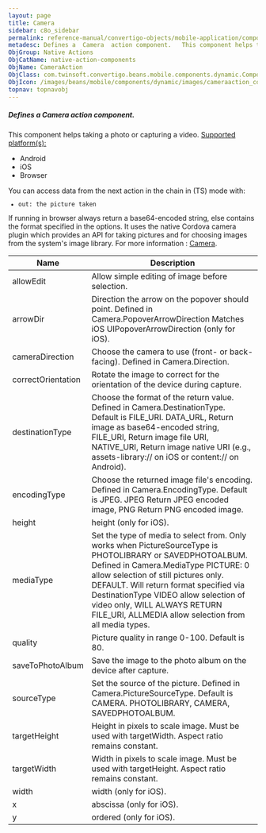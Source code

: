```yaml
---
layout: page
title: Camera
sidebar: c8o_sidebar
permalink: reference-manual/convertigo-objects/mobile-application/components/native-action-components/camera/
metadesc: Defines a  Camera  action component.   This component helps taking a photo or capturing a video.  Supported platform(s)    Android  iOS  Browser  You 
ObjGroup: Native Actions
ObjCatName: native-action-components
ObjName: CameraAction
ObjClass: com.twinsoft.convertigo.beans.mobile.components.dynamic.ComponentManager$1
ObjIcon: /images/beans/mobile/components/dynamic/images/cameraaction_color_32x32.png
topnav: topnavobj
---
```

##### Defines a <i>Camera</i> action component. 
 This component helps taking a photo or capturing a video.
<u>Supported platform(s):</u><ul><li>Android</li><li>iOS</li><li>Browser</li></ul>You can access data from the next action in the chain in (TS) mode with:<code><ul><li>out: the picture taken</li></ul></code>If running in browser always return a base64-encoded string, else contains the format specified in the options.
It uses the native Cordova camera plugin which provides an API for taking pictures and for choosing images from the system's image library.
For more information : <a target='_blank' href='https://github.com/apache/cordova-plugin-camera'>Camera</a>.

Name | Description 
--- | ---
allowEdit | Allow simple editing of image before selection.
arrowDir | Direction the arrow on the popover should point. Defined in Camera.PopoverArrowDirection Matches iOS UIPopoverArrowDirection (only for iOS).
cameraDirection | Choose the camera to use (front- or back-facing). Defined in Camera.Direction.
correctOrientation | Rotate the image to correct for the orientation of the device during capture.
destinationType | Choose the format of the return value. Defined in Camera.DestinationType. Default is FILE_URI. DATA_URL, Return image as base64-encoded string, FILE_URI, Return image file URI, NATIVE_URI, Return image native URI (e.g., assets-library:// on iOS or content:// on Android).
encodingType | Choose the returned image file's encoding. Defined in Camera.EncodingType. Default is JPEG. JPEG Return JPEG encoded image, PNG Return PNG encoded image.
height | height (only for iOS).
mediaType | Set the type of media to select from. Only works when PictureSourceType is PHOTOLIBRARY or SAVEDPHOTOALBUM. Defined in Camera.MediaType PICTURE: 0 allow selection of still pictures only. DEFAULT. Will return format specified via DestinationType VIDEO allow selection of video only, WILL ALWAYS RETURN FILE_URI, ALLMEDIA allow selection from all media types.
quality | Picture quality in range 0-100. Default is 80.
saveToPhotoAlbum | Save the image to the photo album on the device after capture.
sourceType | Set the source of the picture. Defined in Camera.PictureSourceType. Default is CAMERA. PHOTOLIBRARY, CAMERA, SAVEDPHOTOALBUM.
targetHeight | Height in pixels to scale image. Must be used with targetWidth. Aspect ratio remains constant.
targetWidth | Width in pixels to scale image. Must be used with targetHeight. Aspect ratio remains constant.
width | width (only for iOS).
x | abscissa (only for iOS).
y | ordered (only for iOS).

